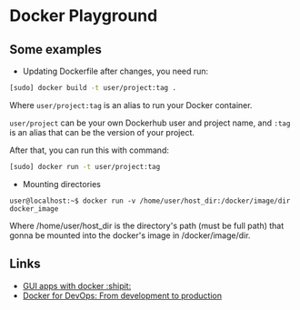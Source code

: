 # Docker Playground

## Some examples

* Updating Dockerfile after changes, you need run:

```sh
[sudo] docker build -t user/project:tag .
```

Where `user/project:tag` is an alias to run your Docker container.

`user/project` can be your own Dockerhub user and project name, and `:tag` is an alias that can be the version of your project.

After that, you can run this with command:

```sh
[sudo] docker run -t user/project:tag
```

* Mounting directories

```
user@localhost:~$ docker run -v /home/user/host_dir:/docker/image/dir docker_image
```
Where /home/user/host_dir is the directory's path (must be full path) that gonna be mounted into the docker's image in /docker/image/dir.


## Links

- [GUI apps with docker :shipit:](http://fabiorehm.com/blog/2014/09/11/running-gui-apps-with-docker/)
- [Docker for DevOps: From development to production](https://www.kickstarter.com/projects/nickjj/docker-for-devops-from-development-to-production)
